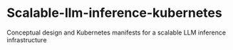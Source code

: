 # Scalable-llm-inference-kubernetes
Conceptual design and Kubernetes manifests for a scalable LLM inference infrastructure
